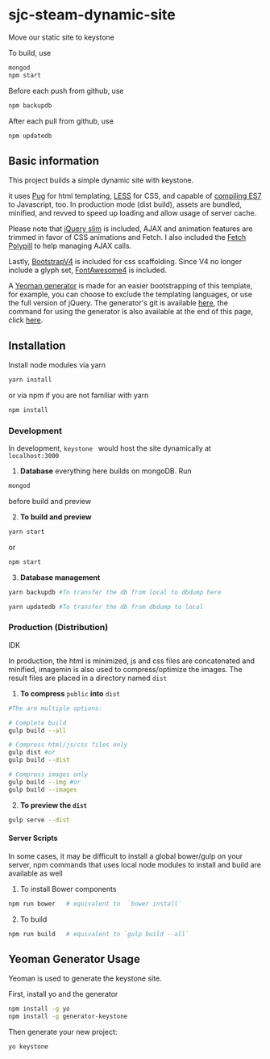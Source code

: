 # sjc-steam-dynamic-site
Move our static site to keystone

To build, use
  ```sh
  mongod
  npm start
  ```

Before each push from github, use
  ```sh
  npm backupdb
  ```
After each pull from github, use
  ```sh
  npm updatedb
  ```
  
## Basic information
This project builds a simple dynamic site with keystone.

it uses [Pug](https://pugjs.org/api/getting-started.html) for html templating, [LESS](http://lesscss.org/) for CSS, and capable of [compiling ES7](https://babeljs.io/docs/plugins/preset-es2017/) to Javascript, too. In production mode (dist build), assets are bundled, minified, and revved to speed up loading and allow usage of server cache.

Please note that [jQuery slim](http://jquery.com/download/) is included, AJAX and animation features are trimmed in favor of CSS animations and Fetch. I also included the [Fetch Polypill](https://github.com/github/fetch) to help managing AJAX calls.

Lastly, [BootstrapV4](https://v4-alpha.getbootstrap.com/) is included for css scaffolding. Since V4 no longer include a glyph set, [FontAwesome4](http://fontawesome.io/) is included.

A [Yeoman generator](http://yeoman.io/) is made for an easier bootstrapping of this template, for example, you can choose to exclude the templating languages, or use the full version of jQuery. The generator's git is available [here](https://github.com/andersoo/generator-gulp-static), the command for using the generator is also available at the end of this page, click [here](#yeoman-generator-usage).

## Installation
Install node modules via yarn

  ```sh
  yarn install
  ```

or via npm if you are not familiar with yarn
  ```sh
  npm install
  ```
### Development

In development, `keystone ` would host the site dynamically at `localhost:3000`

1. **Database** 
  everything here builds on mongoDB. Run
  ```sh
  mongod
  ```
  before build and preview


2. **To build and preview** 

  ```sh
  yarn start
  ```
  or
  ```sh
  npm start
  ```

3. **Database management**
  ```sh
  yarn backupdb #To transfer the db from local to dbdump here
  ```
  ```sh
  yarn updatedb #To transfer the db from dbdump to local
  ```
### Production (Distribution)

IDK

In production, the html is minimized, js and css files are concatenated and minified, imagemin is also used to compress/optimize the images. The result files are placed in a directory named `dist`

1. **To compress**  `public` **into** `dist` 

  ```sh
  #The are multiple options:

  # Complete build
  gulp build --all

  # Compress html/js/css files only
  gulp dist #or
  gulp build --dist

  # Compress images only
  gulp build --img #or
  gulp build --images

  ```

2. **To preview the `dist`**

  ```sh
  gulp serve --dist
  ```

#### Server Scripts

In some cases, it may be difficult to install a global bower/gulp on your server, npm commands that uses local node modules to install and build are available as well

1. To install Bower components

  ```sh
  npm run bower   # equivalent to  `bower install`
  ```

2. To build 

  ```sh
  npm run build   # equivalent to `gulp build --all`
  ```


## Yeoman Generator Usage

Yeoman is used to generate the keystone site.

First, install yo and the generator
```bash
npm install -g yo
npm install -g generator-keystone
```
Then generate your new project:

```bash
yo keystone
```